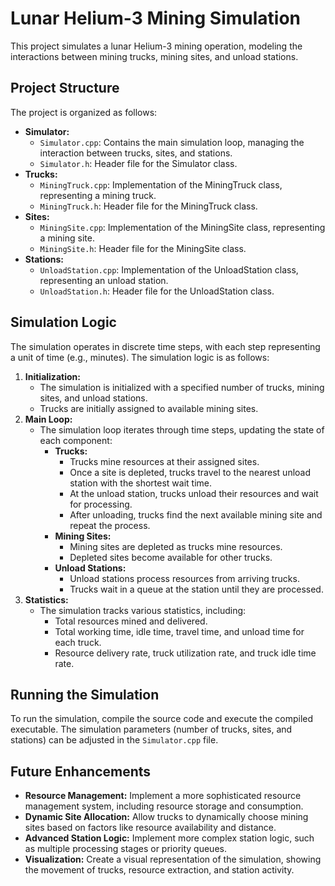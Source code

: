 # Lunar Helium-3 Mining Simulation

This project simulates a lunar Helium-3 mining operation, modeling the interactions between mining trucks, mining sites, and unload stations.

## Project Structure

The project is organized as follows:

- **Simulator:**
    - `Simulator.cpp`: Contains the main simulation loop, managing the interaction between trucks, sites, and stations.
    - `Simulator.h`: Header file for the Simulator class.
- **Trucks:**
    - `MiningTruck.cpp`: Implementation of the MiningTruck class, representing a mining truck.
    - `MiningTruck.h`: Header file for the MiningTruck class.
- **Sites:**
    - `MiningSite.cpp`: Implementation of the MiningSite class, representing a mining site.
    - `MiningSite.h`: Header file for the MiningSite class.
- **Stations:**
    - `UnloadStation.cpp`: Implementation of the UnloadStation class, representing an unload station.
    - `UnloadStation.h`: Header file for the UnloadStation class.

## Simulation Logic

The simulation operates in discrete time steps, with each step representing a unit of time (e.g., minutes). The simulation logic is as follows:

1. **Initialization:**
    - The simulation is initialized with a specified number of trucks, mining sites, and unload stations.
    - Trucks are initially assigned to available mining sites.
2. **Main Loop:**
    - The simulation loop iterates through time steps, updating the state of each component:
        - **Trucks:**
            - Trucks mine resources at their assigned sites.
            - Once a site is depleted, trucks travel to the nearest unload station with the shortest wait time.
            - At the unload station, trucks unload their resources and wait for processing.
            - After unloading, trucks find the next available mining site and repeat the process.
        - **Mining Sites:**
            - Mining sites are depleted as trucks mine resources.
            - Depleted sites become available for other trucks.
        - **Unload Stations:**
            - Unload stations process resources from arriving trucks.
            - Trucks wait in a queue at the station until they are processed.
3. **Statistics:**
    - The simulation tracks various statistics, including:
        - Total resources mined and delivered.
        - Total working time, idle time, travel time, and unload time for each truck.
        - Resource delivery rate, truck utilization rate, and truck idle time rate.

## Running the Simulation

To run the simulation, compile the source code and execute the compiled executable. The simulation parameters (number of trucks, sites, and stations) can be adjusted in the `Simulator.cpp` file.

## Future Enhancements

- **Resource Management:** Implement a more sophisticated resource management system, including resource storage and consumption.
- **Dynamic Site Allocation:** Allow trucks to dynamically choose mining sites based on factors like resource availability and distance.
- **Advanced Station Logic:** Implement more complex station logic, such as multiple processing stages or priority queues.
- **Visualization:** Create a visual representation of the simulation, showing the movement of trucks, resource extraction, and station activity.

